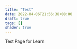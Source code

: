 ```yaml
---
title: "Test"
date: 2022-04-06T21:56:38+08:00
draft: true
tags: []
shader: true
---
```


Test Page for Learn

<!--more-->
